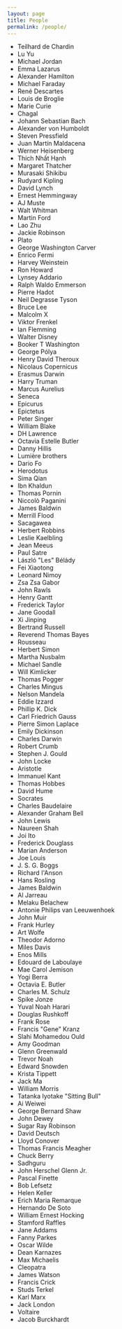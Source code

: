 ```yaml
---
layout: page
title: People
permalink: /people/
---
```


- Teilhard de Chardin
- Lu Yu
- Michael Jordan
- Emma Lazarus
- Alexander Hamilton
- Michael Faraday
- René Descartes
- Louis de Broglie
- Marie Curie
- Chagal
- Johann Sebastian Bach
- Alexander von Humboldt
- Steven Pressfield
- Juan Martín Maldacena
- Werner Heisenberg
- Thích Nhất Hạnh
- Margaret Thatcher
- Murasaki Shikibu
- Rudyard Kipling
- David Lynch
- Ernest Hemmingway
- AJ Muste
- Walt Whitman
- Martin Ford
- Lao Zhu
- Jackie Robinson
- Plato
- George Washington Carver
- Enrico Fermi
- Harvey Weinstein
- Ron Howard
- Lynsey Addario
- Ralph Waldo Emmerson
- Pierre Hadot
- Neil Degrasse Tyson
- Bruce Lee
- Malcolm X
- Viktor Frenkel
- Ian Flemming
- Walter Disney
- Booker T Washington
- George Pólya
- Henry David Theroux
- Nicolaus Copernicus
- Erasmus Darwin
- Harry Truman
- Marcus Aurelius
- Seneca
- Epicurus
- Epictetus
- Peter Singer
- William Blake
- DH Lawrence
- Octavia Estelle Butler
- Danny Hillis
- Lumière brothers
- Dario Fo
- Herodotus
- Sima Qian
- Ibn Khaldun
- Thomas Pornin
- Niccolò Paganini
- James Baldwin
- Merrill Flood
- Sacagawea
- Herbert Robbins
- Leslie Kaelbling
- Jean Meeus
- Paul Satre
- László "Les" Bélády
- Fei Xiaotong
- Leonard Nimoy
- Zsa Zsa Gabor
- John Rawls
- Henry Gantt
- Frederick Taylor
- Jane Goodall
- Xi Jinping
- Bertrand Russell
- Reverend Thomas Bayes
- Rousseau
- Herbert Simon
- Martha Nusbalm
- Michael Sandle
- Will Kimlicker
- Thomas Pogger
- Charles Mingus
- Nelson Mandela
- Eddie Izzard
- Phillip K. Dick
- Carl Friedrich Gauss
- Pierre Simon Laplace
- Emily Dickinson
- Charles Darwin
- Robert Crumb
- Stephen J. Gould
- John Locke
- Aristotle
- Immanuel Kant
- Thomas Hobbes
- David Hume
- Socrates
- Charles Baudelaire
- Alexander Graham Bell
- John Lewis
- Naureen Shah
- Joi Ito
- Frederick Douglass
- Marian Anderson
- Joe Louis
- J. S. G. Boggs
- Richard I'Anson
- Hans Rosling
- James Baldwin
- Al Jarreau
- Melaku Belachew
- Antonie Philips van Leeuwenhoek
- John Muir
- Frank Hurley
- Art Wolfe
- Theodor Adorno
- Miles Davis
- Enos Mills
- Edouard de Laboulaye
- Mae Carol Jemison
- Yogi Berra
- Octavia E. Butler
- Charles M. Schulz
- Spike Jonze
- Yuval Noah Harari
- Douglas Rushkoff
- Frank Rose
- Francis "Gene" Kranz
- Slahi Mohamedou Ould
- Amy Goodman
- Glenn Greenwald
- Trevor Noah
- Edward Snowden
- Krista Tippett
- Jack Ma
- William Morris
- Tatanka Iyotake "Sitting Bull"
- Ai Weiwei
- George Bernard Shaw
- John Dewey
- Sugar Ray Robinson
- David Deutsch
- Lloyd Conover
- Thomas Francis Meagher
- Chuck Berry
- Sadhguru
- John Herschel Glenn Jr.
- Pascal Finette
- Bob Lefsetz
- Helen Keller
- Erich Maria Remarque
- Hernando De Soto
- William Ernest Hocking
- Stamford Raffles
- Jane Addams
- Fanny Parkes
- Oscar Wilde
- Dean Karnazes
- Max Michaelis
- Cleopatra
- James Watson
- Francis Crick
- Studs Terkel
- Karl Marx
- Jack London
- Voltaire
- Jacob Burckhardt